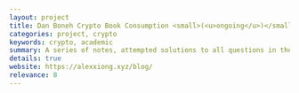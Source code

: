 ```yaml
---
layout: project
title: Dan Boneh Crypto Book Consumption <small>(<u>ongoing</u>)</small>
categories: project, crypto
keywords: crypto, academic
summary: A series of notes, attempted solutions to all questions in the beautiful applied crypto book written by Dan Boneh and Victor Shoup.
details: true
website: https://alexxiong.xyz/blog/
relevance: 8
---
```

